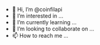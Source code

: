 - 👋 Hi, I’m @coinfilapi
- 👀 I’m interested in ...
- 🌱 I’m currently learning ...
- 💞️ I’m looking to collaborate on ...
- 📫 How to reach me ...

<!---
coinfilapi/coinfilapi is a ✨ special ✨ repository because its `README.md` (this file) appears on your GitHub profile.
You can click the Preview link to take a look at your changes.
--->

